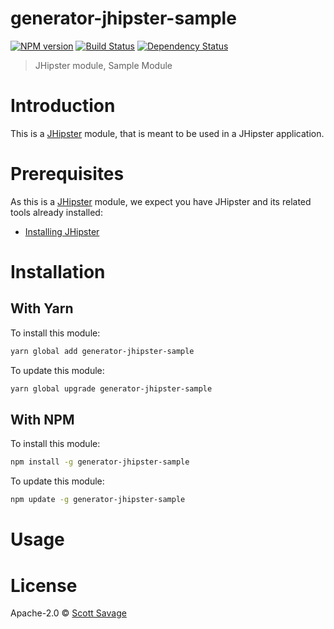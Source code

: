# generator-jhipster-sample
[![NPM version][npm-image]][npm-url] [![Build Status][travis-image]][travis-url] [![Dependency Status][daviddm-image]][daviddm-url]
> JHipster module, Sample Module

# Introduction

This is a [JHipster](http://jhipster.github.io/) module, that is meant to be used in a JHipster application.

# Prerequisites

As this is a [JHipster](http://jhipster.github.io/) module, we expect you have JHipster and its related tools already installed:

- [Installing JHipster](https://jhipster.github.io/installation.html)

# Installation

## With Yarn

To install this module:

```bash
yarn global add generator-jhipster-sample
```

To update this module:

```bash
yarn global upgrade generator-jhipster-sample
```

## With NPM

To install this module:

```bash
npm install -g generator-jhipster-sample
```

To update this module:

```bash
npm update -g generator-jhipster-sample
```

# Usage

# License

Apache-2.0 © [Scott Savage](www.getdockerd.com)


[npm-image]: https://img.shields.io/npm/v/generator-jhipster-sample.svg
[npm-url]: https://npmjs.org/package/generator-jhipster-sample
[travis-image]: https://travis-ci.org/ssavageVT/generator-jhipster-sample.svg?branch=master
[travis-url]: https://travis-ci.org/ssavageVT/generator-jhipster-sample
[daviddm-image]: https://david-dm.org/ssavageVT/generator-jhipster-sample.svg?theme=shields.io
[daviddm-url]: https://david-dm.org/ssavageVT/generator-jhipster-sample
